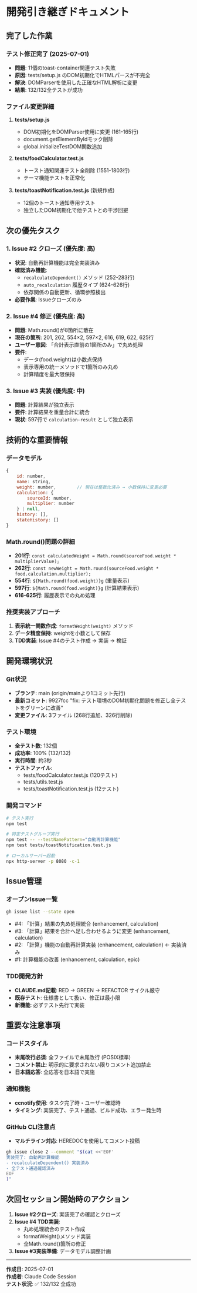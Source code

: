 # 開発引き継ぎドキュメント

## 完了した作業

### テスト修正完了 (2025-07-01)
- **問題**: 11個のtoast-container関連テスト失敗
- **原因**: tests/setup.js のDOM初期化でHTMLパースが不完全
- **解決**: DOMParserを使用した正確なHTML解析に変更
- **結果**: 132/132全テストが成功

### ファイル変更詳細
1. **tests/setup.js**
   - DOM初期化をDOMParser使用に変更 (161-165行)
   - document.getElementByIdモック削除
   - global.initializeTestDOM関数追加

2. **tests/foodCalculator.test.js**
   - トースト通知関連テスト全削除 (1551-1803行)
   - テーマ機能テストを正常化

3. **tests/toastNotification.test.js** (新規作成)
   - 12個のトースト通知専用テスト
   - 独立したDOM初期化で他テストとの干渉回避

## 次の優先タスク

### 1. Issue #2 クローズ (優先度: 高)
- **状況**: 自動再計算機能は完全実装済み
- **確認済み機能**:
  - `recalculateDependent()` メソッド (252-283行)
  - `auto_recalculation` 履歴タイプ (624-626行)
  - 依存関係の自動更新、循環参照検出
- **必要作業**: Issueクローズのみ

### 2. Issue #4 修正 (優先度: 高)
- **問題**: Math.round()が8箇所に散在
- **現在の箇所**: 201, 262, 554×2, 597×2, 616, 619, 622, 625行
- **ユーザー意図**: 「合計表示直前の1箇所のみ」で丸め処理
- **要件**: 
  - データ(food.weight)は小数点保持
  - 表示専用の統一メソッドで1箇所のみ丸め
  - 計算精度を最大限保持

### 3. Issue #3 実装 (優先度: 中)
- **問題**: 計算結果が独立表示
- **要件**: 計算結果を重量合計に統合
- **現状**: 597行で `calculation-result` として独立表示

## 技術的な重要情報

### データモデル
```javascript
{
    id: number,
    name: string,
    weight: number,        // 現在は整数化済み → 小数保持に変更必要
    calculation: {
        sourceId: number,
        multiplier: number
    } | null,
    history: [],
    stateHistory: []
}
```

### Math.round()問題の詳細
- **201行**: `const calculatedWeight = Math.round(sourceFood.weight * multiplierValue);`
- **262行**: `const newWeight = Math.round(sourceFood.weight * food.calculation.multiplier);`
- **554行**: `${Math.round(food.weight)}g` (重量表示)
- **597行**: `${Math.round(food.weight)}g` (計算結果表示)
- **616-625行**: 履歴表示での丸め処理

### 推奨実装アプローチ
1. **表示統一関数作成**: `formatWeight(weight)` メソッド
2. **データ精度保持**: weightを小数として保存
3. **TDD実装**: Issue #4のテスト作成 → 実装 → 検証

## 開発環境状況

### Git状況
- **ブランチ**: main (origin/mainより1コミット先行)
- **最新コミット**: 9927fcc "fix: テスト環境のDOM初期化問題を修正し全テストをグリーンに改善"
- **変更ファイル**: 3ファイル (268行追加、326行削除)

### テスト環境
- **全テスト数**: 132個
- **成功率**: 100% (132/132)
- **実行時間**: 約3秒
- **テストファイル**: 
  - tests/foodCalculator.test.js (120テスト)
  - tests/utils.test.js
  - tests/toastNotification.test.js (12テスト)

### 開発コマンド
```bash
# テスト実行
npm test

# 特定テストグループ実行
npm test -- --testNamePattern="自動再計算機能"
npm test tests/toastNotification.test.js

# ローカルサーバー起動
npx http-server -p 8080 -c-1
```

## Issue管理

### オープンIssue一覧
```bash
gh issue list --state open
```
- #4: 「計算」結果の丸め処理統合 (enhancement, calculation)
- #3: 「計算」結果を合計へ足し合わせるように変更 (enhancement, calculation)  
- #2: 「計算」機能の自動再計算実装 (enhancement, calculation) ← 実装済み
- #1: 計算機能の改善 (enhancement, calculation, epic)

### TDD開発方針
- **CLAUDE.md記載**: RED → GREEN → REFACTOR サイクル厳守
- **既存テスト**: 仕様書として扱い、修正は最小限
- **新機能**: 必ずテスト先行で実装

## 重要な注意事項

### コードスタイル
- **末尾改行必須**: 全ファイルで末尾改行 (POSIX標準)
- **コメント禁止**: 明示的に要求されない限りコメント追加禁止
- **日本語応答**: 全応答を日本語で実施

### 通知機能
- **ccnotify使用**: タスク完了時・ユーザー確認時
- **タイミング**: 実装完了、テスト通過、ビルド成功、エラー発生時

### GitHub CLI注意点
- **マルチライン対応**: HEREDOCを使用してコメント投稿
```bash
gh issue close 2 --comment "$(cat <<'EOF'
実装完了: 自動再計算機能
- recalculateDependent() 実装済み
- 全テスト通過確認済み
EOF
)"
```

## 次回セッション開始時のアクション

1. **Issue #2クローズ**: 実装完了の確認とクローズ
2. **Issue #4 TDD実装**: 
   - 丸め処理統合のテスト作成
   - formatWeight()メソッド実装  
   - 全Math.round()箇所の修正
3. **Issue #3実装準備**: データモデル調整計画

---
**作成日**: 2025-07-01  
**作成者**: Claude Code Session  
**テスト状況**: ✅ 132/132 全成功